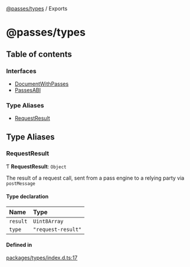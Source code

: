 [@passes/types](README.md) / Exports

# @passes/types

## Table of contents

### Interfaces

- [DocumentWithPasses](interfaces/DocumentWithPasses.md)
- [PassesABI](interfaces/PassesABI.md)

### Type Aliases

- [RequestResult](modules.md#requestresult)

## Type Aliases

### RequestResult

Ƭ **RequestResult**: `Object`

The result of a request call, sent from a pass engine to a relying party via `postMessage`

#### Type declaration

| Name | Type |
| :------ | :------ |
| `result` | `Uint8Array` |
| `type` | ``"request-result"`` |

#### Defined in

[packages/types/index.d.ts:17](https://github.com/passes-org/passes/blob/3a6a81a/packages/types/index.d.ts#L17)
